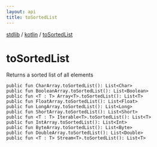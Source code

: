 ```yaml
---
layout: api
title: toSortedList
---
```

[stdlib](../index.html) / [kotlin](index.html) / [toSortedList](toSortedList.html)

# toSortedList
Returns a sorted list of all elements
```
public fun CharArray.toSortedList(): List<Char>
public fun BooleanArray.toSortedList(): List<Boolean>
public fun <T : T> Array<T>.toSortedList(): List<T>
public fun FloatArray.toSortedList(): List<Float>
public fun LongArray.toSortedList(): List<Long>
public fun ShortArray.toSortedList(): List<Short>
public fun <T : T> Iterable<T>.toSortedList(): List<T>
public fun IntArray.toSortedList(): List<Int>
public fun ByteArray.toSortedList(): List<Byte>
public fun DoubleArray.toSortedList(): List<Double>
public fun <T : T> Stream<T>.toSortedList(): List<T>
```
